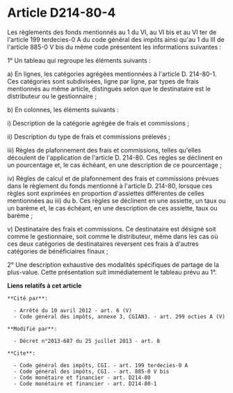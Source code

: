 # Article D214-80-4

Les règlements des fonds mentionnés au 1 du VI, au VI bis et au VI ter de l'article 199 terdecies-0 A du code général des
impôts ainsi qu'au 1 du III de l'article 885-0 V bis du même code présentent les informations suivantes : 

1° Un tableau qui regroupe les éléments suivants : 

a) En lignes, les catégories agrégées mentionnées à l'article D. 214-80-1. Ces catégories sont subdivisées, ligne par ligne,
par types de frais mentionnés au même article, distingués selon que le destinataire est le distributeur ou le gestionnaire ; 

b) En colonnes, les éléments suivants : 

i) Description de la catégorie agrégée de frais et commissions ; 

ii) Description du type de frais et commissions prélevés ; 

iii) Règles de plafonnement des frais et commissions, telles qu'elles découlent de l'application de l'article D. 214-80. Ces
règles se déclinent en un pourcentage et, le cas échéant, en une description de ce pourcentage ; 

iv) Règles de calcul et de plafonnement des frais et commissions prévues dans le règlement du fonds mentionné à l'article D.
214-80, lorsque ces règles sont exprimées en proportion d'assiettes différentes de celles mentionnées au iii) du b. Ces
règles se déclinent en une assiette, un taux ou un barème et, le cas échéant, en une description de ces assiette, taux ou
barème ; 

v) Destinataire des frais et commissions. Ce destinataire est désigné soit comme le gestionnaire, soit comme le distributeur,
même dans les cas où ces deux catégories de destinataires reversent ces frais à d'autres catégories de bénéficiaires
finaux ; 

2° Une description exhaustive des modalités spécifiques de partage de la plus-value. Cette présentation suit immédiatement le
tableau prévu au 1°.

**Liens relatifs à cet article**

	**Cité par**:

	  - Arrêté du 10 avril 2012 - art. 6 (V)
	  - Code général des impôts, annexe 3, CGIAN3. - art. 299 octies A (V)

	**Modifié par**:

	  - Décret n°2013-687 du 25 juillet 2013 - art. 8

	**Cite**:

	  - Code général des impôts, CGI. - art. 199 terdecies-0 A
	  - Code général des impôts, CGI. - art. 885-0 V bis
	  - Code monétaire et financier - art. D214-80
	  - Code monétaire et financier - art. D214-80-1
